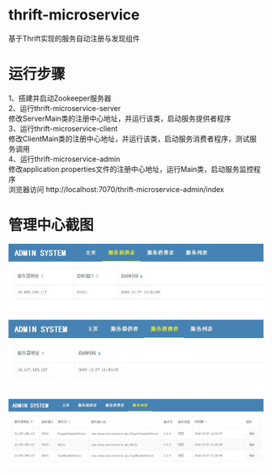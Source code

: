 # thrift-microservice  
基于Thrift实现的服务自动注册与发现组件  

# 运行步骤  
1、搭建并启动Zookeeper服务器  
2、运行thrift-microservice-server  
修改ServerMain类的注册中心地址，并运行该类，启动服务提供者程序  
3、运行thrift-microservice-client  
修改ClientMain类的注册中心地址，并运行该类，启动服务消费者程序，测试服务调用  
4、运行thrift-microservice-admin  
修改application.properties文件的注册中心地址，运行Main类，启动服务监控程序  
浏览器访问 http://localhost:7070/thrift-microservice-admin/index

# 管理中心截图  
<img src="https://github.com/chenjuwen/thrift-microservice/blob/master/doc/111.jpg" />
<img src="https://github.com/chenjuwen/thrift-microservice/blob/master/doc/222.jpg" />
<img src="https://github.com/chenjuwen/thrift-microservice/blob/master/doc/333.jpg" />
